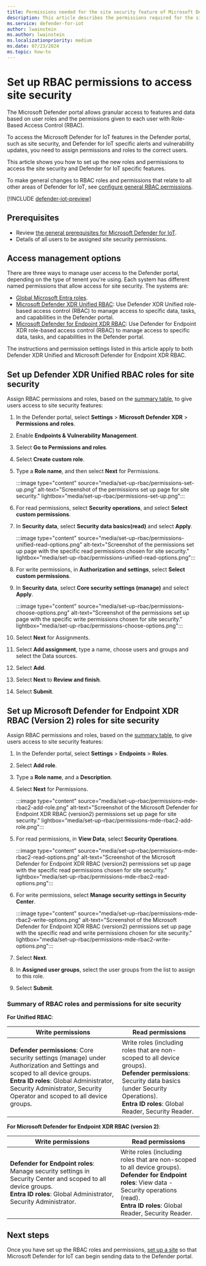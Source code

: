 ```yaml
---
title: Permissions needed for the site security feature of Microsoft Defender for IoT in the Defender portal
description: This article describes the permissions required for the site security feature of Microsoft Defender for IoT in the Microsoft Defender portal.
ms.service: defender-for-iot
author: lwainstein
ms.author: lwainstein
ms.localizationpriority: medium
ms.date: 07/23/2024
ms.topic: how-to
---
```


# Set up RBAC permissions to access site security

The Microsoft Defender portal allows granular access to features and data based on user roles and the permissions given to each user with Role-Based Access Control (RBAC).

To access the Microsoft Defender for IoT features in the Defender portal, such as site security, and Defender for IoT specific alerts and vulnerability updates, you need to assign permissions and roles to the correct users.

This article shows you how to set up the new roles and permissions to access the site security and Defender for IoT specific features.

To make general changes to RBAC roles and permissions that relate to all other areas of Defender for IoT, see [configure general RBAC permissions](configure-permissions.md).

[!INCLUDE [defender-iot-preview](../includes//defender-for-iot-defender-public-preview.md)]

## Prerequisites

- Review [the general prerequisites for Microsoft Defender for IoT](prerequisites.md).
- Details of all users to be assigned site security permissions.

## Access management options

There are three ways to manage user access to the Defender portal, depending on the type of tenent you're using. Each system has different named permissions that allow access for site security. The systems are:

- [Global Microsoft Entra roles](/entra/identity/role-based-access-control/permissions-reference).
- [Microsoft Defender XDR Unified RBAC](/defender-xdr/manage-rbac): Use Defender XDR Unified role-based access control (RBAC) to manage access to specific data, tasks, and capabilities in the Defender portal.
- [Microsoft Defender for Endpoint XDR RBAC](/defender-endpoint/user-roles): Use Defender for Endpoint XDR role-based access control (RBAC) to manage access to specific data, tasks, and capabilities in the Defender portal.

The instructions and permission settings listed in this article apply to both Defender XDR Unified and Microsoft Defender for Endpoint XDR RBAC.

## Set up Defender XDR Unified RBAC roles for site security

Assign RBAC permissions and roles, based on the [summary table](#summary-of-rbac-roles-and-permissions-for-site-security), to give users access to site security features:

1. In the Defender portal, select **Settings** \> **Microsoft Defender XDR** \> **Permissions and roles**.
1. Enable **Endpoints & Vulnerability Management**.
1. Select **Go to Permissions and roles**.
1. Select **Create custom role**.
1. Type a **Role name**, and then select **Next** for Permissions.

    :::image type="content" source="media/set-up-rbac/permissions-set-up.png" alt-text="Screenshot of the permissions set up page for site security." lightbox="media/set-up-rbac/permissions-set-up.png":::

1. For read permissions, select **Security operations**, and select **Select custom permissions**.
1. In **Security data**, select **Security data basics(read)** and select **Apply**.

    :::image type="content" source="media/set-up-rbac/permissions-unified-read-options.png" alt-text="Screenshot of the permissions set up page with the specific read permissions chosen for site security." lightbox="media/set-up-rbac/permissions-unified-read-options.png":::

1. For write permissions, in **Authorization and settings**, select **Select custom permissions**.
1. In **Security data**, select **Core security settings (manage)** and select **Apply**.

    :::image type="content" source="media/set-up-rbac/permissions-choose-options.png" alt-text="Screenshot of the permissions set up page with the specific write permissions chosen for site security." lightbox="media/set-up-rbac/permissions-choose-options.png":::

1. Select **Next** for Assignments.
1. Select **Add assignment**, type a name, choose users and groups and select the Data sources.
1. Select **Add**.
1. Select **Next** to **Review and finish**.
1. Select **Submit**.

## Set up Microsoft Defender for Endpoint XDR RBAC (Version 2) roles for site security

Assign RBAC permissions and roles, based on the [summary table](#summary-of-rbac-roles-and-permissions-for-site-security), to give users access to site security features:

1. In the Defender portal, select **Settings** \> **Endpoints** \> **Roles**.
1. Select **Add role**.
1. Type a **Role name**, and a **Description**.
1. Select **Next** for Permissions.

    :::image type="content" source="media/set-up-rbac/permissions-mde-rbac2-add-role.png" alt-text="Screenshot of the Microsoft Defender for Endpoint XDR RBAC (version2) permissions set up page for site security." lightbox="media/set-up-rbac/permissions-mde-rbac2-add-role.png":::

1. For read permissions, in **View Data**, select **Security Operations**.

    :::image type="content" source="media/set-up-rbac/permissions-mde-rbac2-read-options.png" alt-text="Screenshot of the Microsoft Defender for Endpoint XDR RBAC (version2) permissions set up page with the specific read permissions chosen for site security." lightbox="media/set-up-rbac/permissions-mde-rbac2-read-options.png":::

1. For write permissions, select **Manage security settings in Security Center**.

    :::image type="content" source="media/set-up-rbac/permissions-mde-rbac2-write-options.png" alt-text="Screenshot of the Microsoft Defender for Endpoint XDR RBAC (version2) permissions set up page with the specific read and write permissions chosen for site security." lightbox="media/set-up-rbac/permissions-mde-rbac2-write-options.png":::

1. Select **Next**.
1. In **Assigned user groups**, select the user groups from the list to assign to this role.
1. Select **Submit**.

### Summary of RBAC roles and permissions for site security

**For Unified RBAC**:

|Write permissions |Read permissions |
|----|----|
| **Defender permissions**: Core security settings (manage) under Authorization and Settings and scoped to all device groups. <br>**Entra ID roles**: Global Administrator, Security Administrator, Security Operator and scoped to all device groups.| Write roles (including roles that are non-scoped to all device groups). <br> **Defender permissions**: Security data basics (under Security Operations).<br>**Entra ID roles**: Global Reader, Security Reader.|

**For Microsoft Defender for Endpoint XDR RBAC (version 2)**:

|Write permissions |Read permissions |
|----|----|
| **Defender for Endpoint roles**: Manage security settings in Security Center and scoped to all device groups.<br>**Entra ID roles**: Global Administrator, Security Administrator.| Write roles (including roles that are non-scoped to all device groups). <br> **Defender for Endpoint roles**: View data - Security operations (read). <br>**Entra ID roles**: Global Reader, Security Reader.|

## Next steps

Once you have set up the RBAC roles and permissions, [set up a site](set-up-sites.md) so that Microsoft Defender for IoT can begin sending data to the Defender portal.
